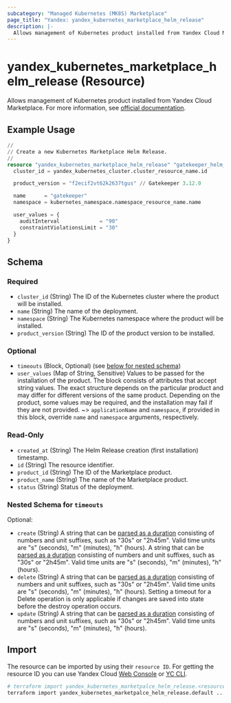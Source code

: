 ```yaml
---
subcategory: "Managed Kubernetes (MK8S) Marketplace"
page_title: "Yandex: yandex_kubernetes_marketplace_helm_release"
description: |-
  Allows management of Kubernetes product installed from Yandex Cloud Marketplace.
---
```


# yandex_kubernetes_marketplace_helm_release (Resource)

Allows management of Kubernetes product installed from Yandex Cloud Marketplace.
For more information, see [official documentation](https://yandex.cloud/marketplace?type=K8S).

## Example Usage

```terraform
//
// Create a new Kubernetes Marketplace Helm Release. 
//
resource "yandex_kubernetes_marketplace_helm_release" "gatekeeper_helm_release" {
  cluster_id = yandex_kubernetes_cluster.cluster_resource_name.id

  product_version = "f2ecif2vt62k2637tgus" // Gatekeeper 3.12.0

  name      = "gatekeeper"
  namespace = kubernetes_namespace.namespace_resource_name.name

  user_values = {
    auditInterval             = "90"
    constraintViolationsLimit = "30"
  }
}
```

<!-- schema generated by tfplugindocs -->
## Schema

### Required

- `cluster_id` (String) The ID of the Kubernetes cluster where the product will be installed.
- `name` (String) The name of the deployment.
- `namespace` (String) The Kubernetes namespace where the product will be installed.
- `product_version` (String) The ID of the product version to be installed.

### Optional

- `timeouts` (Block, Optional) (see [below for nested schema](#nestedblock--timeouts))
- `user_values` (Map of String, Sensitive) Values to be passed for the installation of the product. The block consists of attributes that accept string values. The exact structure depends on the particular product and may differ for different versions of the same product. Depending on the product, some values may be required, and the installation may fail if they are not provided.
~> `applicationName` and `namespace`, if provided in this block, override `name` and `namespace` arguments, respectively.

### Read-Only

- `created_at` (String) The Helm Release creation (first installation) timestamp.
- `id` (String) The resource identifier.
- `product_id` (String) The ID of the Marketplace product.
- `product_name` (String) The name of the Marketplace product.
- `status` (String) Status of the deployment.

<a id="nestedblock--timeouts"></a>
### Nested Schema for `timeouts`

Optional:

- `create` (String) A string that can be [parsed as a duration](https://pkg.go.dev/time#ParseDuration) consisting of numbers and unit suffixes, such as "30s" or "2h45m". Valid time units are "s" (seconds), "m" (minutes), "h" (hours). A string that can be [parsed as a duration](https://pkg.go.dev/time#ParseDuration) consisting of numbers and unit suffixes, such as "30s" or "2h45m". Valid time units are "s" (seconds), "m" (minutes), "h" (hours).
- `delete` (String) A string that can be [parsed as a duration](https://pkg.go.dev/time#ParseDuration) consisting of numbers and unit suffixes, such as "30s" or "2h45m". Valid time units are "s" (seconds), "m" (minutes), "h" (hours). Setting a timeout for a Delete operation is only applicable if changes are saved into state before the destroy operation occurs.
- `update` (String) A string that can be [parsed as a duration](https://pkg.go.dev/time#ParseDuration) consisting of numbers and unit suffixes, such as "30s" or "2h45m". Valid time units are "s" (seconds), "m" (minutes), "h" (hours).

## Import

The resource can be imported by using their `resource ID`. For getting the resource ID you can use Yandex Cloud [Web Console](https://console.yandex.cloud) or [YC CLI](https://yandex.cloud/docs/cli/quickstart).

```bash
# terraform import yandex_kubernetes_marketpalce_helm_release.<resource Name> <resource Id>
terraform import yandex_kubernetes_marketpalce_helm_release.default ...
```
